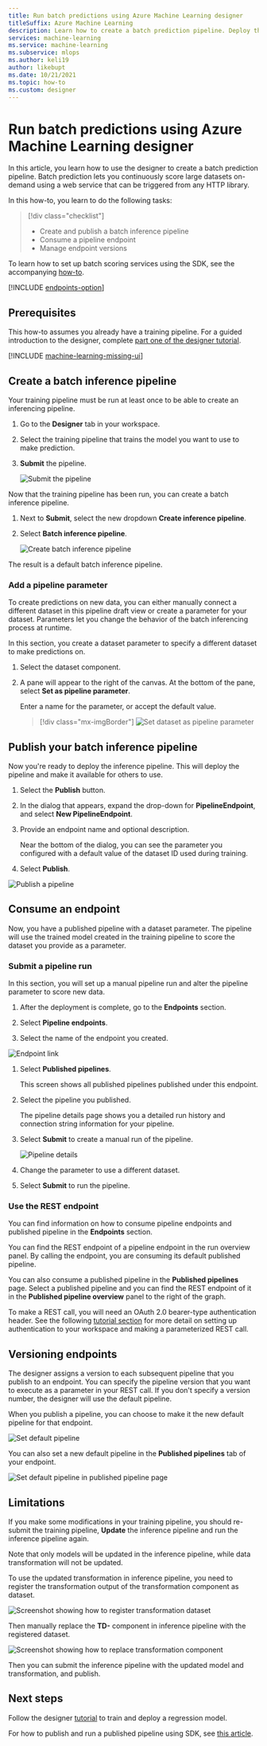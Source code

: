 ```yaml
---
title: Run batch predictions using Azure Machine Learning designer
titleSuffix: Azure Machine Learning
description: Learn how to create a batch prediction pipeline. Deploy the pipeline as a parameterized web service, and trigger it from any HTTP library.
services: machine-learning
ms.service: machine-learning
ms.subservice: mlops
ms.author: keli19
author: likebupt
ms.date: 10/21/2021
ms.topic: how-to
ms.custom: designer
---
```


# Run batch predictions using Azure Machine Learning designer


In this article, you learn how to use the designer to create a batch prediction pipeline. Batch prediction lets you continuously score large datasets on-demand using a web service that can be triggered from any HTTP library.

In this how-to, you learn to do the following tasks:

> [!div class="checklist"]
> * Create and publish a batch inference pipeline
> * Consume a pipeline endpoint
> * Manage endpoint versions

To learn how to set up batch scoring services using the SDK, see the accompanying [how-to](./tutorial-pipeline-batch-scoring-classification.md).

[!INCLUDE [endpoints-option](../../includes/machine-learning-endpoints-preview-note.md)]

## Prerequisites

This how-to assumes you already have a training pipeline. For a guided introduction to the designer, complete [part one of the designer tutorial](tutorial-designer-automobile-price-train-score.md). 

[!INCLUDE [machine-learning-missing-ui](../../includes/machine-learning-missing-ui.md)]

## Create a batch inference pipeline

Your training pipeline must be run at least once to be able to create an inferencing pipeline.

1. Go to the **Designer** tab in your workspace.

1. Select the training pipeline that trains the model you want to use to make prediction.

1. **Submit** the pipeline.

    ![Submit the pipeline](./media/how-to-run-batch-predictions-designer/run-training-pipeline.png)

Now that the training pipeline has been run, you can create a batch inference pipeline.

1. Next to **Submit**, select the new dropdown **Create inference pipeline**.

1. Select **Batch inference pipeline**.

    ![Create batch inference pipeline](./media/how-to-run-batch-predictions-designer/create-batch-inference.png)
    
The result is a default batch inference pipeline. 

### Add a pipeline parameter

To create predictions on new data, you can either manually connect a different dataset in this pipeline draft view or create a parameter for your dataset. Parameters let you change the behavior of the batch inferencing process at runtime.

In this section, you create a dataset parameter to specify a different dataset to make predictions on.

1. Select the dataset component.

1. A pane will appear to the right of the canvas. At the bottom of the pane, select **Set as pipeline parameter**.
   
    Enter a name for the parameter, or accept the default value.

    > [!div class="mx-imgBorder"]
    > ![Set dataset as pipeline parameter](./media/how-to-run-batch-predictions-designer/set-dataset-as-pipeline-parameter.png)

## Publish your batch inference pipeline

Now you're ready to deploy the inference pipeline. This will deploy the pipeline and make it available for others to use.

1. Select the **Publish** button.

1. In the dialog that appears, expand the drop-down for **PipelineEndpoint**, and select **New PipelineEndpoint**.

1. Provide an endpoint name and optional description.

    Near the bottom of the dialog, you can see the parameter you configured with a default value of the dataset ID used during training.

1. Select **Publish**.

![Publish a pipeline](./media/how-to-run-batch-predictions-designer/publish-inference-pipeline.png)


## Consume an endpoint

Now, you have a published pipeline with a dataset parameter. The pipeline will use the trained model created in the training pipeline to score the dataset you provide as a parameter.

### Submit a pipeline run 

In this section, you will set up a manual pipeline run and alter the pipeline parameter to score new data. 

1. After the deployment is complete, go to the **Endpoints** section.

1. Select **Pipeline endpoints**.

1. Select the name of the endpoint you created.

![Endpoint link](./media/how-to-run-batch-predictions-designer/manage-endpoints.png)

1. Select **Published pipelines**.

    This screen shows all published pipelines published under this endpoint.

1. Select the pipeline you published.

    The pipeline details page shows you a detailed run history and connection string information for your pipeline. 
    
1. Select **Submit** to create a manual run of the pipeline.

    ![Pipeline details](./media/how-to-run-batch-predictions-designer/submit-manual-run.png)
    
1. Change the parameter to use a different dataset.
    
1. Select **Submit** to run the pipeline.

### Use the REST endpoint

You can find information on how to consume pipeline endpoints and published pipeline in the **Endpoints** section.

You can find the REST endpoint of a pipeline endpoint in the run overview panel. By calling the endpoint, you are consuming its default published pipeline.

You can also consume a published pipeline in the **Published pipelines** page. Select a published pipeline and you can find the REST endpoint of it in the **Published pipeline overview** panel to the right of the graph. 

To make a REST call, you will need an OAuth 2.0 bearer-type authentication header. See the following [tutorial section](tutorial-pipeline-batch-scoring-classification.md#publish-and-run-from-a-rest-endpoint) for more detail on setting up authentication to your workspace and making a parameterized REST call.

## Versioning endpoints

The designer assigns a version to each subsequent pipeline that you publish to an endpoint. You can specify the pipeline version that you want to execute as a parameter in your REST call. If you don't specify a version number, the designer will use the default pipeline.

When you publish a pipeline, you can choose to make it the new default pipeline for that endpoint.

![Set default pipeline](./media/how-to-run-batch-predictions-designer/set-default-pipeline.png)

You can also set a new default pipeline in the **Published pipelines** tab of your endpoint.

![Set default pipeline in published pipeline page](./media/how-to-run-batch-predictions-designer/set-new-default-pipeline.png)

## Limitations

If you make some modifications in your training pipeline, you should re-submit the training pipeline, **Update**  the inference pipeline and run the inference pipeline again.

Note that only models will be updated in the inference pipeline, while data transformation will not be updated.

To use the updated transformation in inference pipeline, you need to register the transformation output of the transformation component as dataset.

![Screenshot showing how to register transformation dataset](./media/how-to-run-batch-predictions-designer/register-transformation-dataset.png)

Then manually replace the **TD-** component in inference pipeline with the registered dataset.

![Screenshot showing how to replace transformation component](./media/how-to-run-batch-predictions-designer/replace-td-module-batch-inference-pipeline.png)

Then you can submit the inference pipeline with the updated model and transformation, and publish.

## Next steps

Follow the designer [tutorial](tutorial-designer-automobile-price-train-score.md) to train and deploy a regression model.

For how to publish and run a published pipeline using SDK, see [this article](how-to-deploy-pipelines.md).
